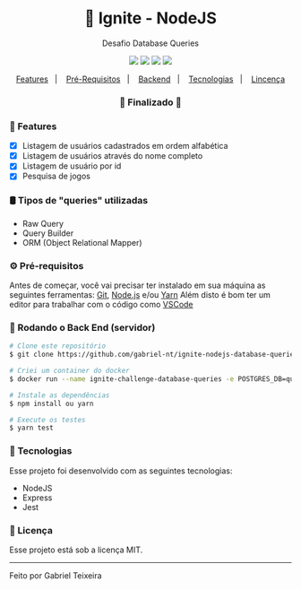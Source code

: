 <h1 align="center">
    🚀 Ignite - NodeJS
</h1>
<p align="center">Desafio Database Queries</p>

<p align="center">
  <img src="https://img.shields.io/badge/node-14.15.4-green"/>
  <img src="https://img.shields.io/badge/score-10.00-important" />
  <img src="https://img.shields.io/badge/last%20commit-september-blue" />
  <img src="https://img.shields.io/badge/license-MIT-success"/>
</p>

<p align="center">
  <a href="#-features">Features</a>&nbsp;&nbsp;&nbsp;|&nbsp;&nbsp;&nbsp;
  <a href="#-pré-requisitos">Pré-Requisitos</a>&nbsp;&nbsp;&nbsp;|&nbsp;&nbsp;&nbsp;
  <a href="#-rodando-o-back-end-servidor">Backend</a>&nbsp;&nbsp;&nbsp;|&nbsp;&nbsp;&nbsp;
  <a href="#-tecnologias">Tecnologias</a>&nbsp;&nbsp;&nbsp;|&nbsp;&nbsp;&nbsp;
  <a href="#-licença">Lincença</a>
</p>

<h3 align="center"> 
🚧  Finalizado  🚧
</h3>

### 📎 Features

- [x] Listagem de usuários cadastrados em ordem alfabética
- [x] Listagem de usuários através do nome completo
- [x] Listagem de usuário por id
- [x] Pesquisa de jogos

### 🛢 Tipos de "queries" utilizadas
- Raw Query
- Query Builder
- ORM (Object Relational Mapper)

### ⚙ Pré-requisitos

Antes de começar, você vai precisar ter instalado em sua máquina as seguintes ferramentas:
[Git](https://git-scm.com), [Node.js](https://nodejs.org/en/) e/ou [Yarn](https://https://yarnpkg.com/) 
Além disto é bom ter um editor para trabalhar com o código como [VSCode](https://code.visualstudio.com/)

### 🎲 Rodando o Back End (servidor)

```bash
# Clone este repositório
$ git clone https://github.com/gabriel-nt/ignite-nodejs-database-queries

# Criei um container do docker
$ docker run --name ignite-challenge-database-queries -e POSTGRES_DB=queries_challenge -e POSTGRES_PASSWORD=docker -p 5432:5432 -d postgres

# Instale as dependências
$ npm install ou yarn

# Execute os testes
$ yarn test

```

### :rocket: Tecnologias

Esse projeto foi desenvolvido com as seguintes tecnologias:

- NodeJS
- Express
- Jest

### :memo: Licença

Esse projeto está sob a licença MIT.

<hr/>

Feito por Gabriel Teixeira
